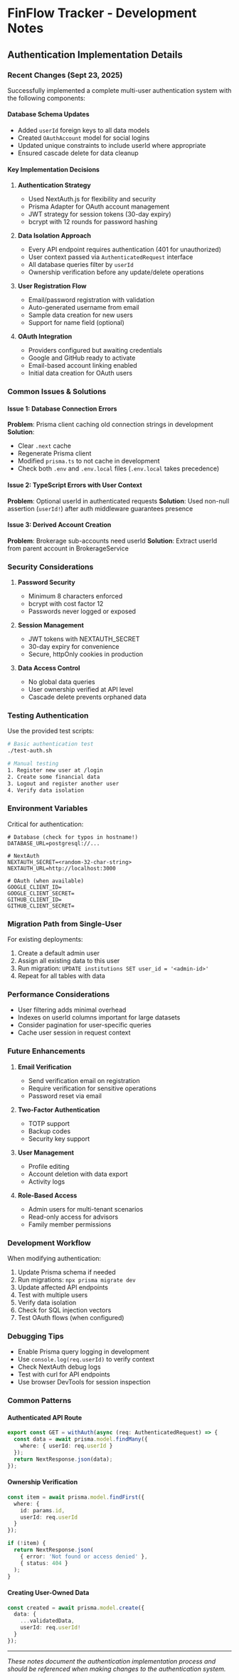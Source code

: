 # FinFlow Tracker - Development Notes

## Authentication Implementation Details

### Recent Changes (Sept 23, 2025)
Successfully implemented a complete multi-user authentication system with the following components:

#### Database Schema Updates
- Added `userId` foreign keys to all data models
- Created `OAuthAccount` model for social logins  
- Updated unique constraints to include userId where appropriate
- Ensured cascade delete for data cleanup

#### Key Implementation Decisions

1. **Authentication Strategy**
   - Used NextAuth.js for flexibility and security
   - Prisma Adapter for OAuth account management
   - JWT strategy for session tokens (30-day expiry)
   - bcrypt with 12 rounds for password hashing

2. **Data Isolation Approach**
   - Every API endpoint requires authentication (401 for unauthorized)
   - User context passed via `AuthenticatedRequest` interface
   - All database queries filter by `userId`
   - Ownership verification before any update/delete operations

3. **User Registration Flow**
   - Email/password registration with validation
   - Auto-generated username from email
   - Sample data creation for new users
   - Support for name field (optional)

4. **OAuth Integration**
   - Providers configured but awaiting credentials
   - Google and GitHub ready to activate
   - Email-based account linking enabled
   - Initial data creation for OAuth users

### Common Issues & Solutions

#### Issue 1: Database Connection Errors
**Problem**: Prisma client caching old connection strings in development
**Solution**: 
- Clear `.next` cache
- Regenerate Prisma client
- Modified `prisma.ts` to not cache in development
- Check both `.env` and `.env.local` files (`.env.local` takes precedence)

#### Issue 2: TypeScript Errors with User Context
**Problem**: Optional userId in authenticated requests
**Solution**: Used non-null assertion (`userId!`) after auth middleware guarantees presence

#### Issue 3: Derived Account Creation
**Problem**: Brokerage sub-accounts need userId
**Solution**: Extract userId from parent account in BrokerageService

### Security Considerations

1. **Password Security**
   - Minimum 8 characters enforced
   - bcrypt with cost factor 12
   - Passwords never logged or exposed

2. **Session Management**
   - JWT tokens with NEXTAUTH_SECRET
   - 30-day expiry for convenience
   - Secure, httpOnly cookies in production

3. **Data Access Control**
   - No global data queries
   - User ownership verified at API level
   - Cascade delete prevents orphaned data

### Testing Authentication

Use the provided test scripts:
```bash
# Basic authentication test
./test-auth.sh

# Manual testing
1. Register new user at /login
2. Create some financial data
3. Logout and register another user
4. Verify data isolation
```

### Environment Variables

Critical for authentication:
```env
# Database (check for typos in hostname!)
DATABASE_URL=postgresql://...

# NextAuth
NEXTAUTH_SECRET=<random-32-char-string>
NEXTAUTH_URL=http://localhost:3000

# OAuth (when available)
GOOGLE_CLIENT_ID=
GOOGLE_CLIENT_SECRET=
GITHUB_CLIENT_ID=
GITHUB_CLIENT_SECRET=
```

### Migration Path from Single-User

For existing deployments:
1. Create a default admin user
2. Assign all existing data to this user
3. Run migration: `UPDATE institutions SET user_id = '<admin-id>'`
4. Repeat for all tables with data

### Performance Considerations

- User filtering adds minimal overhead
- Indexes on userId columns important for large datasets
- Consider pagination for user-specific queries
- Cache user session in request context

### Future Enhancements

1. **Email Verification**
   - Send verification email on registration
   - Require verification for sensitive operations
   - Password reset via email

2. **Two-Factor Authentication**
   - TOTP support
   - Backup codes
   - Security key support

3. **User Management**
   - Profile editing
   - Account deletion with data export
   - Activity logs

4. **Role-Based Access**
   - Admin users for multi-tenant scenarios
   - Read-only access for advisors
   - Family member permissions

### Development Workflow

When modifying authentication:
1. Update Prisma schema if needed
2. Run migrations: `npx prisma migrate dev`
3. Update affected API endpoints
4. Test with multiple users
5. Verify data isolation
6. Check for SQL injection vectors
7. Test OAuth flows (when configured)

### Debugging Tips

- Enable Prisma query logging in development
- Use `console.log(req.userId)` to verify context
- Check NextAuth debug logs
- Test with curl for API endpoints
- Use browser DevTools for session inspection

### Common Patterns

#### Authenticated API Route
```typescript
export const GET = withAuth(async (req: AuthenticatedRequest) => {
  const data = await prisma.model.findMany({
    where: { userId: req.userId }
  });
  return NextResponse.json(data);
});
```

#### Ownership Verification
```typescript
const item = await prisma.model.findFirst({
  where: { 
    id: params.id,
    userId: req.userId 
  }
});

if (!item) {
  return NextResponse.json(
    { error: 'Not found or access denied' },
    { status: 404 }
  );
}
```

#### Creating User-Owned Data
```typescript
const created = await prisma.model.create({
  data: {
    ...validatedData,
    userId: req.userId!
  }
});
```

---

*These notes document the authentication implementation process and should be referenced when making changes to the authentication system.*
